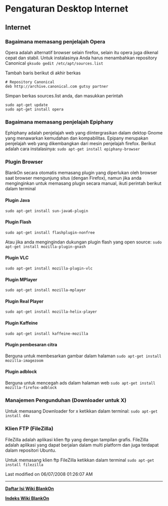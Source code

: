 # Pengaturan Desktop Internet

## Internet
### Bagaimana memasang penjelajah Opera
Opera adalah alternatif browser selain firefox, selain itu opera juga dikenal cepat dan stabil. Untuk instalasinya Anda harus menambahkan repository 
Canonical
`gksudo gedit /etc/apt/sources.list`

Tambah baris berikut di akhir berkas

	# Repository Canonical
	deb http://archive.canonical.com gutsy partner

Simpan berkas sources.list anda, dan masukkan perintah

```
sudo apt-get update
sudo apt-get install opera
```
### Bagaimana memasang penjelajah Epiphany
Ephiphany adalah penjelajah web yang diintergrasikan dalam dektop Gnome yang menawarkan kemudahan dan kompabilitas. Epipany merupakan penjelajah web 
yang dikembangkan dari mesin penjelajah firefox. Berikut adalah cara instalasinya: `sudo apt-get install epiphany-browser`

### Plugin Browser
BlankOn secara otomatis memasang plugin yang diperlukan oleh browser saat browser mengunjung situs (dengan Firefox), namun jika anda menginginkan 
untuk memasang plugin secara manual, ikuti perintah berikut dalam terminal

#### Plugin Java
`sudo apt-get install sun-java6-plugin`

#### Plugin Flash
`sudo apt-get install flashplugin-nonfree`

Atau jika anda mengingindan dukungan plugin flash yang open source:
`sudo apt-get install mozilla-plugin-gnash`

#### Plugin VLC
`sudo apt-get install mozilla-plugin-vlc`

#### Plugin MPlayer
`sudo apt-get install mozilla-mplayer`

#### Plugin Real Player
`sudo apt-get install mozilla-helix-player`

#### Plugin Kaffeine
`sudo apt-get install kaffeine-mozilla`

#### Plugin pembesaran citra
Berguna untuk membesarkan gambar dalam halaman
`sudo apt-get install mozilla-imagezoom`

#### Plugin adblock
Berguna untuk mencegah ads dalam halaman web
`sudo apt-get install mozilla-firefox-adblock`

### Manajemen Pengunduhan (Downloader untuk X)
Untuk memasang Downloader for x ketikkan dalam terminal:
`sudo apt-get install d4x`

### Klien FTP (FileZilla)
FileZilla adalah aplikasi klien ftp yang dengan tampilan grafis. FileZilla adalah aplikasi yang dapat berjalan dalam multi platform dan juga terdapat 
dalam repositori Ubuntu.

Untuk memasang klien ftp FileZilla ketikkan dalam terminal
`sudo apt-get install filezilla`

Last modified on 06/07/2008 01:26:07 AM

---
[**Daftar Isi Wiki BlankOn**](/wiki/DaftarIsi/index.html)
 
[**Indeks Wiki BlankOn**](/wiki/Indeks.html)




